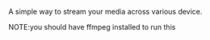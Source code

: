 A simple way to stream your media across various device.

NOTE:you should have ffmpeg installed to run this
